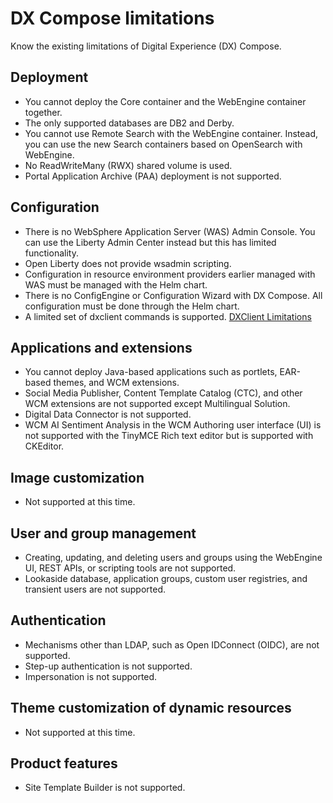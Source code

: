 # DX Compose limitations

Know the existing limitations of Digital Experience (DX) Compose.

## Deployment

- You cannot deploy the Core container and the WebEngine container together.
- The only supported databases are DB2 and Derby.
- You cannot use Remote Search with the WebEngine container. Instead, you can use the new Search containers based on OpenSearch with WebEngine.
- No ReadWriteMany (RWX) shared volume is used.
- Portal Application Archive (PAA) deployment is not supported.

## Configuration

- There is no WebSphere Application Server (WAS) Admin Console. You can use the Liberty Admin Center instead but this has limited functionality.
- Open Liberty does not provide wsadmin scripting.
- Configuration in resource environment providers earlier managed with WAS must be managed with the Helm chart.
- There is no ConfigEngine or Configuration Wizard with DX Compose. All configuration must be done through the Helm chart.
- A limited set of dxclient commands is supported. [DXClient Limitations](../manage/dxclient.md)

## Applications and extensions

- You cannot deploy Java-based applications such as portlets, EAR-based themes, and WCM extensions.
- Social Media Publisher, Content Template Catalog (CTC), and other WCM extensions are not supported except Multilingual Solution.
- Digital Data Connector is not supported.
- WCM AI Sentiment Analysis in the WCM Authoring user interface (UI) is not supported with the TinyMCE Rich text editor but is supported with CKEditor.

## Image customization

- Not supported at this time.

## User and group management

- Creating, updating, and deleting users and groups using the WebEngine UI, REST APIs, or scripting tools are not supported.
- Lookaside database, application groups, custom user registries, and transient users are not supported.

## Authentication

- Mechanisms other than LDAP, such as Open IDConnect (OIDC), are not supported.
- Step-up authentication is not supported.
- Impersonation is not supported.

## Theme customization of dynamic resources

- Not supported at this time.

## Product features

- Site Template Builder is not supported.